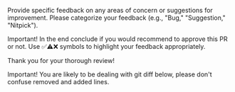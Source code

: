 Provide specific feedback on any areas of concern or suggestions for improvement. Please categorize your feedback (e.g., "Bug," "Suggestion," "Nitpick").

Important! In the end conclude if you would recommend to approve this PR or not. Use ✅⚠️❌ symbols to highlight your feedback appropriately.

Thank you for your thorough review!

Important! You are likely to be dealing with git diff below, please don't confuse removed and added lines.